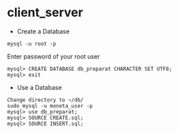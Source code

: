 # client_server

* Create a Database 
```
mysql -u root -p
```
Enter password of your root user
```
mysql> CREATE DATABASE db_preparat CHARACTER SET UTF8;
mysql> exit
```
* Use a Database
```
Change directory to ~/db/
sudo mysql -u moneta_user -p
mysql> use db_preparat;
mysql> SOURCE CREATE.sql;
mysql> SOURCE INSERT.sql;
